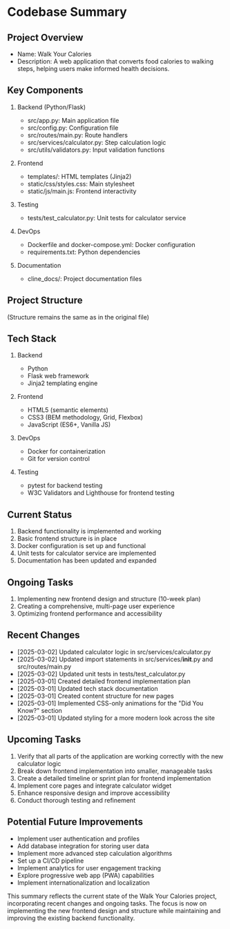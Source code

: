 # Codebase Summary

## Project Overview
- Name: Walk Your Calories
- Description: A web application that converts food calories to walking steps, helping users make informed health decisions.

## Key Components
1. Backend (Python/Flask)
   - src/app.py: Main application file
   - src/config.py: Configuration file
   - src/routes/main.py: Route handlers
   - src/services/calculator.py: Step calculation logic
   - src/utils/validators.py: Input validation functions

2. Frontend
   - templates/: HTML templates (Jinja2)
   - static/css/styles.css: Main stylesheet
   - static/js/main.js: Frontend interactivity

3. Testing
   - tests/test_calculator.py: Unit tests for calculator service

4. DevOps
   - Dockerfile and docker-compose.yml: Docker configuration
   - requirements.txt: Python dependencies

5. Documentation
   - cline_docs/: Project documentation files

## Project Structure
(Structure remains the same as in the original file)

## Tech Stack
1. Backend
   - Python
   - Flask web framework
   - Jinja2 templating engine

2. Frontend
   - HTML5 (semantic elements)
   - CSS3 (BEM methodology, Grid, Flexbox)
   - JavaScript (ES6+, Vanilla JS)

3. DevOps
   - Docker for containerization
   - Git for version control

4. Testing
   - pytest for backend testing
   - W3C Validators and Lighthouse for frontend testing

## Current Status
1. Backend functionality is implemented and working
2. Basic frontend structure is in place
3. Docker configuration is set up and functional
4. Unit tests for calculator service are implemented
5. Documentation has been updated and expanded

## Ongoing Tasks
1. Implementing new frontend design and structure (10-week plan)
2. Creating a comprehensive, multi-page user experience
3. Optimizing frontend performance and accessibility

## Recent Changes
- [2025-03-02] Updated calculator logic in src/services/calculator.py
- [2025-03-02] Updated import statements in src/services/__init__.py and src/routes/main.py
- [2025-03-02] Updated unit tests in tests/test_calculator.py
- [2025-03-01] Created detailed frontend implementation plan
- [2025-03-01] Updated tech stack documentation
- [2025-03-01] Created content structure for new pages
- [2025-03-01] Implemented CSS-only animations for the "Did You Know?" section
- [2025-03-01] Updated styling for a more modern look across the site

## Upcoming Tasks
1. Verify that all parts of the application are working correctly with the new calculator logic
2. Break down frontend implementation into smaller, manageable tasks
3. Create a detailed timeline or sprint plan for frontend implementation
4. Implement core pages and integrate calculator widget
5. Enhance responsive design and improve accessibility
6. Conduct thorough testing and refinement

## Potential Future Improvements
- Implement user authentication and profiles
- Add database integration for storing user data
- Implement more advanced step calculation algorithms
- Set up a CI/CD pipeline
- Implement analytics for user engagement tracking
- Explore progressive web app (PWA) capabilities
- Implement internationalization and localization

This summary reflects the current state of the Walk Your Calories project, incorporating recent changes and ongoing tasks. The focus is now on implementing the new frontend design and structure while maintaining and improving the existing backend functionality.